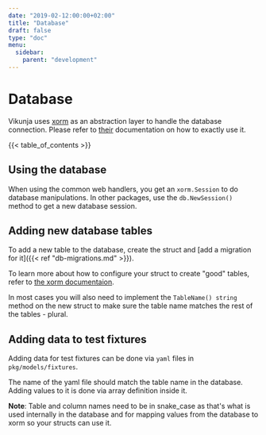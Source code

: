 ```yaml
---
date: "2019-02-12:00:00+02:00"
title: "Database"
draft: false
type: "doc"
menu:
  sidebar:
    parent: "development"
---
```


# Database

Vikunja uses [xorm](http://xorm.io/) as an abstraction layer to handle the database connection.
Please refer to [their](http://xorm.io/docs/) documentation on how to exactly use it.

{{< table_of_contents >}}

## Using the database

When using the common web handlers, you get an `xorm.Session` to do database manipulations.
In other packages, use the `db.NewSession()` method to get a new database session.

## Adding new database tables

To add a new table to the database, create the struct and [add a migration for it]({{< ref "db-migrations.md" >}}).

To learn more about how to configure your struct to create "good" tables, refer to [the xorm documentaion](http://xorm.io/docs/).

In most cases you will also need to implement the `TableName() string` method on the new struct to make sure the table 
name matches the rest of the tables - plural.

## Adding data to test fixtures

Adding data for test fixtures can be done via `yaml` files in `pkg/models/fixtures`.

The name of the yaml file should match the table name in the database.
Adding values to it is done via array definition inside it.

**Note**: Table and column names need to be in snake_case as that's what is used internally in the database 
and for mapping values from the database to xorm so your structs can use it.
